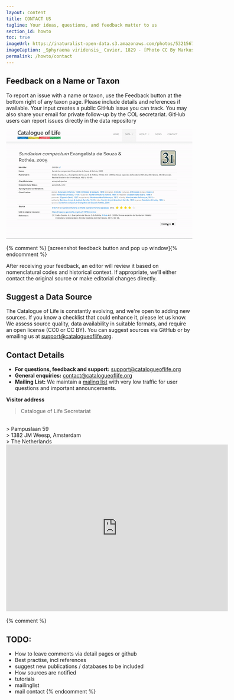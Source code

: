 ```yaml
---
layout: content
title: CONTACT US
tagline: Your ideas, questions, and feedback matter to us
section_id: howto
toc: true
imageUrl: https://inaturalist-open-data.s3.amazonaws.com/photos/532156760/large.jpg
imageCaption: _Sphyraena viridensis_ Cuvier, 1829 - [Photo CC By Markus Döring](https://www.inaturalist.org/observations/87857259)
permalink: /howto/contact
---
```


## Feedback on a Name or Taxon

To report an issue with a name or taxon, use the Feedback button at the bottom right of any taxon page. Please include details and references if available. Your input creates a public GitHub issue you can track. You may also share your email for private follow-up by the COL secretariat.
GitHub users can report issues directly in the data repository

<img src="/images/gif/Feedback.gif" alt="Feedback" loading="lazy">
 
{% comment %} [screenshot feedback button and pop up window]{% endcomment %}


After receiving your feedback, an editor will review it based on nomenclatural codes and historical context. If appropriate, we’ll either contact the original source or make editorial changes directly.


## Suggest a Data Source
The Catalogue of Life is constantly evolving, and we're open to adding new sources. If you know a checklist that could enhance it, please let us know. We assess source quality, data availability in suitable formats, and require an open license (CC0 or CC BY).
You can suggest sources via GitHub or by emailing us at [support@catalogueoflife.org](mailto:support@catalogueoflife.org).

## Contact Details

- **For questions, feedback and support:** [support@catalogueoflife.org](mailto:support@catalogueoflife.org)
- **General enquiries:** [contact@catalogueoflife.org](mailto:contact@catalogueoflife.org)
- **Mailing List:** We maintain a [maling list](https://lists.gbif.org/mailman/listinfo/col-users) with very low traffic for user questions and important announcements.

**Visitor address**

>  Catalogue of Life Secretariat
<br/>
>  Pampuslaan 59
<br/>
>  1382 JM Weesp, Amsterdam
<br/>
>  The Netherlands
<br/>



<div class="embed" id="contact-map">
  <iframe src="https://www.google.com/maps/embed?pb=!1m18!1m12!1m3!1d9756.936302881788!2d5.005945617773553!3d52.311754880888934!2m3!1f0!2f0!3f0!3m2!1i1024!2i768!4f13.1!3m3!1m2!1s0x47c60db161e340cd%3A0xd39abc567e687e8a!2sNoord%2C%20Pampuslaan%2059%2C%201382%20JM%20Weesp!5e0!3m2!1snl!2snl!4v1706105189105!5m2!1snl!2snl" width="600" height="450" style="border:0;" allowfullscreen="" loading="lazy" referrerpolicy="no-referrer-when-downgrade"></iframe>
</div>


{% comment %}
## TODO:
 - How to leave comments via detail pages or github
 - Best practise, incl references
 - suggest new publications / databases to be included
 - How sources are notified
 - tutorials
 - mailinglist
 - mail contact
{% endcomment %}


